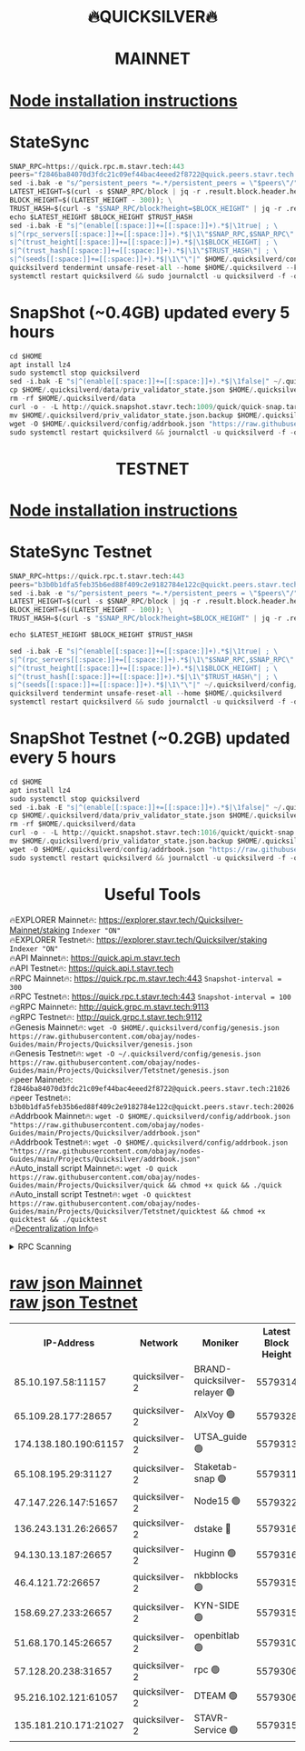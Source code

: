 <h1 align="center"> 🔥QUICKSILVER🔥</h1>

<h1 align="center"> MAINNET</h1>

[Node installation instructions](https://github.com/obajay/nodes-Guides/tree/main/Projects/Quicksilver)
=

# StateSync
```python
SNAP_RPC=https://quick.rpc.m.stavr.tech:443
peers="f2846ba84070d3fdc21c09ef44bac4eeed2f8722@quick.peers.stavr.tech:21026"
sed -i.bak -e "s/^persistent_peers *=.*/persistent_peers = \"$peers\"/" $HOME/.quicksilverd/config/config.toml
LATEST_HEIGHT=$(curl -s $SNAP_RPC/block | jq -r .result.block.header.height); \
BLOCK_HEIGHT=$((LATEST_HEIGHT - 300)); \
TRUST_HASH=$(curl -s "$SNAP_RPC/block?height=$BLOCK_HEIGHT" | jq -r .result.block_id.hash)
echo $LATEST_HEIGHT $BLOCK_HEIGHT $TRUST_HASH
sed -i.bak -E "s|^(enable[[:space:]]+=[[:space:]]+).*$|\1true| ; \
s|^(rpc_servers[[:space:]]+=[[:space:]]+).*$|\1\"$SNAP_RPC,$SNAP_RPC\"| ; \
s|^(trust_height[[:space:]]+=[[:space:]]+).*$|\1$BLOCK_HEIGHT| ; \
s|^(trust_hash[[:space:]]+=[[:space:]]+).*$|\1\"$TRUST_HASH\"| ; \
s|^(seeds[[:space:]]+=[[:space:]]+).*$|\1\"\"|" $HOME/.quicksilverd/config/config.toml
quicksilverd tendermint unsafe-reset-all --home $HOME/.quicksilverd --keep-addr-book
systemctl restart quicksilverd && sudo journalctl -u quicksilverd -f -o cat
```

# SnapShot (~0.4GB) updated every 5 hours
```python
cd $HOME
apt install lz4
sudo systemctl stop quicksilverd
sed -i.bak -E "s|^(enable[[:space:]]+=[[:space:]]+).*$|\1false|" ~/.quicksilverd/config/config.toml
cp $HOME/.quicksilverd/data/priv_validator_state.json $HOME/.quicksilverd/priv_validator_state.json.backup
rm -rf $HOME/.quicksilverd/data
curl -o - -L http://quick.snapshot.stavr.tech:1009/quick/quick-snap.tar.lz4 | lz4 -c -d - | tar -x -C $HOME/.quicksilverd --strip-components 2
mv $HOME/.quicksilverd/priv_validator_state.json.backup $HOME/.quicksilverd/data/priv_validator_state.json
wget -O $HOME/.quicksilverd/config/addrbook.json "https://raw.githubusercontent.com/obajay/nodes-Guides/main/Projects/Quicksilver/addrbook.json"
sudo systemctl restart quicksilverd && journalctl -u quicksilverd -f -o cat
```

<h1 align="center"> TESTNET</h1>

[Node installation instructions](https://github.com/obajay/nodes-Guides/tree/main/Projects/Quicksilver/Tetstnet)
=

# StateSync Testnet
```python
SNAP_RPC=https://quick.rpc.t.stavr.tech:443
peers="b3b0b1dfa5feb35b6ed88f409c2e9182784e122c@quickt.peers.stavr.tech:20026"
sed -i.bak -e "s/^persistent_peers *=.*/persistent_peers = \"$peers\"/" $HOME/.quicksilverd/config/config.toml
LATEST_HEIGHT=$(curl -s $SNAP_RPC/block | jq -r .result.block.header.height); \
BLOCK_HEIGHT=$((LATEST_HEIGHT - 100)); \
TRUST_HASH=$(curl -s "$SNAP_RPC/block?height=$BLOCK_HEIGHT" | jq -r .result.block_id.hash)

echo $LATEST_HEIGHT $BLOCK_HEIGHT $TRUST_HASH

sed -i.bak -E "s|^(enable[[:space:]]+=[[:space:]]+).*$|\1true| ; \
s|^(rpc_servers[[:space:]]+=[[:space:]]+).*$|\1\"$SNAP_RPC,$SNAP_RPC\"| ; \
s|^(trust_height[[:space:]]+=[[:space:]]+).*$|\1$BLOCK_HEIGHT| ; \
s|^(trust_hash[[:space:]]+=[[:space:]]+).*$|\1\"$TRUST_HASH\"| ; \
s|^(seeds[[:space:]]+=[[:space:]]+).*$|\1\"\"|" ~/.quicksilverd/config/config.toml
quicksilverd tendermint unsafe-reset-all --home $HOME/.quicksilverd
systemctl restart quicksilverd && sudo journalctl -u quicksilverd -f -o cat

```

# SnapShot Testnet (~0.2GB) updated every 5 hours
```python
cd $HOME
apt install lz4
sudo systemctl stop quicksilverd
sed -i.bak -E "s|^(enable[[:space:]]+=[[:space:]]+).*$|\1false|" ~/.quicksilverd/config/config.toml
cp $HOME/.quicksilverd/data/priv_validator_state.json $HOME/.quicksilverd/priv_validator_state.json.backup
rm -rf $HOME/.quicksilverd/data
curl -o - -L http://quickt.snapshot.stavr.tech:1016/quickt/quickt-snap.tar.lz4 | lz4 -c -d - | tar -x -C $HOME/.quicksilverd --strip-components 2
mv $HOME/.quicksilverd/priv_validator_state.json.backup $HOME/.quicksilverd/data/priv_validator_state.json
wget -O $HOME/.quicksilverd/config/addrbook.json "https://raw.githubusercontent.com/obajay/nodes-Guides/main/Projects/Quicksilver/Tetstnet/addrbook.json"
sudo systemctl restart quicksilverd && journalctl -u quicksilverd -f -o cat
```
 <h1 align="center"> Useful Tools</h1>

🔥EXPLORER Mainnet🔥:        https://explorer.stavr.tech/Quicksilver-Mainnet/staking    `Indexer "ON"` \
🔥EXPLORER Testnet🔥:        https://explorer.stavr.tech/Quicksilver/staking	        `Indexer "ON"` \
🔥API Mainnet🔥: 			 https://quick.api.m.stavr.tech \
🔥API Testnet🔥: 			 https://quick.api.t.stavr.tech \
🔥RPC Mainnet🔥:             https://quick.rpc.m.stavr.tech:443              `Snapshot-interval = 300` \
🔥RPC Testnet🔥:             https://quick.rpc.t.stavr.tech:443              `Snapshot-interval = 100` \
🔥gRPC Mainnet🔥:                    http://quick.grpc.m.stavr.tech:9113 \
🔥gRPC Testnet🔥:                    http://quick.grpc.t.stavr.tech:9112 \
🔥Genesis Mainnet🔥: `wget -O $HOME/.quicksilverd/config/genesis.json https://raw.githubusercontent.com/obajay/nodes-Guides/main/Projects/Quicksilver/genesis.json` \
🔥Genesis Testnet🔥: `wget -O ~/.quicksilverd/config/genesis.json https://raw.githubusercontent.com/obajay/nodes-Guides/main/Projects/Quicksilver/Tetstnet/genesis.json` \
🔥peer Mainnet🔥:					 `f2846ba84070d3fdc21c09ef44bac4eeed2f8722@quick.peers.stavr.tech:21026` \
🔥peer Testnet🔥:					 `b3b0b1dfa5feb35b6ed88f409c2e9182784e122c@quickt.peers.stavr.tech:20026` \
🔥Addrbook Mainnet🔥:    ```wget -O $HOME/.quicksilverd/config/addrbook.json "https://raw.githubusercontent.com/obajay/nodes-Guides/main/Projects/Quicksilver/addrbook.json"``` \
🔥Addrbook Testnet🔥:    ```wget -O $HOME/.quicksilverd/config/addrbook.json "https://raw.githubusercontent.com/obajay/nodes-Guides/main/Projects/Quicksilver/addrbook.json"``` \
🔥Auto_install script Mainnet🔥: ```wget -O quick https://raw.githubusercontent.com/obajay/nodes-Guides/main/Projects/Quicksilver/quick && chmod +x quick && ./quick``` \
🔥Auto_install script Testnet🔥: ```wget -O quicktest https://raw.githubusercontent.com/obajay/nodes-Guides/main/Projects/Quicksilver/Tetstnet/quicktest && chmod +x quicktest && ./quicktest``` \
🔥[Decentralization Info](https://github.com/obajay/StateSync-snapshots/tree/main/Projects/Quicksilver/Decentralization)🔥


<details>
<summary>RPC Scanning</summary>

<h2 align="center"> We scan nodes in real time every 4 hours. And we provide the final result of RPC endpoints.
We cannot influence the operation of these nodes in any way. </h2>


```python
If Voting Power is higher than 0 --> then the Node is a validator of the network and may be subject to attack and be a potential threat to the chain.
```
```python
We marked such validators with a red symbol
```

</details>

[raw json Mainnet](https://rpc-check.quickm.stavr.tech/quickm/rpc-quickm-result.json) \
[raw json Testnet](https://github.com/obajay/StateSync-snapshots/tree/main/Projects/Quicksilver/Rpc-Check-Testnet)
=


<table><tr><th>IP-Address</th><th>Network</th><th>Moniker</th><th>Latest Block Height</th><th>Earliest Block Height</th><th>Catching Up</th><th>Tx Index</th><th>Voting Power</th><th>Scan Time</th></tr><tr><td>85.10.197.58:11157</td><td>quicksilver-2</td><td>BRAND-quicksilver-relayer 🟢</td><td>5579314</td><td>3397566</td><td>False</td><td>on</td><td>0</td><td>2024-01-19T11:11:58.778692410UTC</td></tr><tr><td>65.109.28.177:28657</td><td>quicksilver-2</td><td>AlxVoy 🟢</td><td>5579328</td><td>3562001</td><td>False</td><td>off</td><td>0</td><td>2024-01-19T11:13:18.638423730UTC</td></tr><tr><td>174.138.180.190:61157</td><td>quicksilver-2</td><td>UTSA_guide 🟢</td><td>5579313</td><td>4525955</td><td>False</td><td>on</td><td>0</td><td>2024-01-19T11:11:52.061334961UTC</td></tr><tr><td>65.108.195.29:31127</td><td>quicksilver-2</td><td>Staketab-snap 🟢</td><td>5579311</td><td>5097001</td><td>False</td><td>off</td><td>0</td><td>2024-01-19T11:11:40.964756553UTC</td></tr><tr><td>47.147.226.147:51657</td><td>quicksilver-2</td><td>Node15 🟢</td><td>5579322</td><td>5151648</td><td>False</td><td>off</td><td>0</td><td>2024-01-19T11:12:42.999902416UTC</td></tr><tr><td>136.243.131.26:26657</td><td>quicksilver-2</td><td>dstake 🔴</td><td>5579316</td><td>5195101</td><td>False</td><td>off</td><td>154670</td><td>2024-01-19T11:12:04.376202683UTC</td></tr><tr><td>94.130.13.187:26657</td><td>quicksilver-2</td><td>Huginn 🟢</td><td>5579316</td><td>5328101</td><td>False</td><td>on</td><td>0</td><td>2024-01-19T11:12:04.721648671UTC</td></tr><tr><td>46.4.121.72:26657</td><td>quicksilver-2</td><td>nkbblocks 🟢</td><td>5579315</td><td>5434601</td><td>False</td><td>on</td><td>0</td><td>2024-01-19T11:11:58.478169052UTC</td></tr><tr><td>158.69.27.233:26657</td><td>quicksilver-2</td><td>KYN-SIDE 🟢</td><td>5579315</td><td>5467501</td><td>False</td><td>on</td><td>0</td><td>2024-01-19T11:12:01.481350564UTC</td></tr><tr><td>51.68.170.145:26657</td><td>quicksilver-2</td><td>openbitlab 🟢</td><td>5579310</td><td>5503268</td><td>False</td><td>on</td><td>0</td><td>2024-01-19T11:11:30.354159297UTC</td></tr><tr><td>57.128.20.238:31657</td><td>quicksilver-2</td><td>rpc 🟢</td><td>5579306</td><td>5550692</td><td>False</td><td>on</td><td>0</td><td>2024-01-19T11:11:09.129354044UTC</td></tr><tr><td>95.216.102.121:61057</td><td>quicksilver-2</td><td>DTEAM 🟢</td><td>5579306</td><td>5568001</td><td>False</td><td>on</td><td>0</td><td>2024-01-19T11:11:11.527764638UTC</td></tr><tr><td>135.181.210.171:21027</td><td>quicksilver-2</td><td>STAVR-Service 🟢</td><td>5579315</td><td>5576001</td><td>False</td><td>on</td><td>0</td><td>2024-01-19T11:12:01.837171037UTC</td></tr></table>
